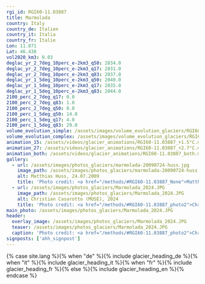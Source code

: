```yaml
---
rgi_id: RGI60-11.03887
title: Marmolada
country: Italy
country_de: Italien
country_it: Italia
country_fr: Italie
Lon: 11.871
Lat: 46.438
vol2020_km3: 0.03
deglac_yr_2_7deg_10perc_e-2km3_q50: 2034.0
deglac_yr_2_7deg_10perc_e-2km3_q17: 2031.0
deglac_yr_2_7deg_10perc_e-2km3_q83: 2037.0
deglac_yr_1_5deg_10perc_e-2km3_q50: 2040.0
deglac_yr_1_5deg_10perc_e-2km3_q17: 2035.0
deglac_yr_1_5deg_10perc_e-2km3_q83: 2044.0
2100_perc_2_7deg_q17: 0.0
2100_perc_2_7deg_q83: 1.0
2100_perc_2_7deg_q50: 0.0
2100_perc_1_5deg_q50: 14.0
2100_perc_1_5deg_q17: 4.0
2100_perc_1_5deg_q83: 29.0
volume_evolution_simple: /assets/images/volume_evolution_glaciers/RGI60-11.03887_simple_en.png
volume_evolution_complex: /assets/images/volume_evolution_glaciers/RGI60-11.03887_complex_en.png
animation_15: /assets/videos/glacier_animations/RGI60-11.03887_+1.5°C.mp4
animation_27: /assets/videos/glacier_animations/RGI60-11.03887_+2.7°C.mp4
animation_both: /assets/videos/glacier_animations/RGI60-11.03887_both.mp4
gallery:
  - url: /assets/images/photos_glaciers/marmolada-20090724-huss.jpg
    image_path: /assets/images/photos_glaciers/marmolada-20090724-huss.jpg
    alt: Matthias Huss, 24.07.2009
    title: 'Photo credit: <a href="/methods/#RGI60-11.03887_None">Matthias Huss, 24.07.2009</a>'
  - url: /assets/images/photos_glaciers/Marmolada_2024.JPG
    image_path: /assets/images/photos_glaciers/Marmolada_2024.JPG
    alt: Christian Casarotto (MUSE), 2024
    title: 'Photo credit: <a href="/methods/#RGI60-11.03887_photo2">Christian Casarotto (MUSE), 2024</a>'
main_photo: /assets/images/photos_glaciers/Marmolada_2024.JPG
header:
  overlay_image: /assets/images/photos_glaciers/Marmolada_2024.JPG
  teaser: /assets/images/photos_glaciers/Marmolada_2024.JPG
  caption: 'Photo credit: <a href="/methods/#RGI60-11.03887_photo2">Christian Casarotto (MUSE), 2024</a>'
signposts: ['ahh_signpost']
---
```

{% case site.lang %}{% when "de" %}{% include glacier_heading_de %}{% when "it" %}{% include glacier_heading_it %}{% when "fr" %}{% include glacier_heading_fr %}{% else %}{% include glacier_heading_en %}{% endcase %}